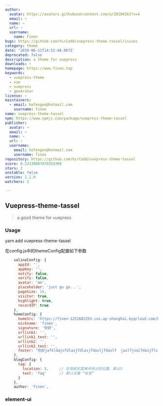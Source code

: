```yaml
---
author:
  avatar: https://avatars.githubusercontent.com/u/20184263?v=4
  email: ~
  name: ~
  url: ~
  username:
    name: Finen
bugs: https://github.com/hirCodd/vuepress-theme-tassel/issues
category: theme
date: '2019-06-11T14:52:48.067Z'
deprecated: false
description: a theme for vuepress
downloads: ~
homepage: https://www.finen.top
keywords:
  - vuepress-theme
  - vue
  - vuepress
  - generator
license: ~
maintainers:
  - email: hefengen@hotmail.com
    username: finen
name: vuepress-theme-tassel
npm: https://www.npmjs.com/package/vuepress-theme-tassel
publisher:
  avatar: ~
  email: ~
  name: ~
  url: ~
  username:
    email: hefengen@hotmail.com
    username: finen
repository: https://github.com/hirCodd/vuepress-theme-tassel
score: 0.23139887078359309
stars: 2
unstable: false
version: 1.1.9
watchers: 2

---
```


## Vuepress-theme-tassel
> a good theme for vuepress

### Usage
yarn add vuepress-theme-tassel

在config.js中的themeConfig配置如下参数
```js
    valineConfig: {
      appId: '',
      appKey: '',
      notify: false,
      verify: false,
      avatar: 'mm',
      placeholder: 'just go go...',
      pageSize: 15,
      visitor: true,
      highlight: true,
      recordIP: true
    },
    homeConfig: {
      homeSrc: 'https://finen-1251602255.cos.ap-shanghai.myqcloud.com/blog/home/hero.png',
      nickname: 'finen',
      signature: '你好',
      urllink1: '',
      urllink1_text: '',
      urllink2: '',
      urllink2_text: '',
      footer: '你好jafkldajsfdlasjfdlasjfdasljfdaslf  jaslfjsalfdasjflsakjflasfjaslfdjasflasjfkdlsafjsal'
    },
    blogConfig: {
      tag: {
        location: 3,     // 在导航栏菜单中所占的位置，默认3
        text: 'Tag'      // 默认文案 “标签”
      }
    },
    author: 'finen',
```

### element-ui